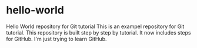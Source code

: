 # hello-world
Hello World repository for Git tutorial
This is an exampel repository for Git tutorial.
This repository is built step by step by tutorial.
It now includes steps for GitHub.
I'm just trying to learn GitHub.

